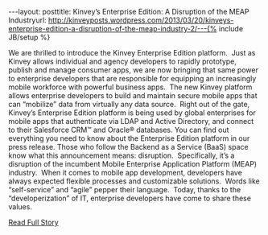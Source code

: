 ---layout: posttitle: Kinvey’s Enterprise Edition: A Disruption of the MEAP Industryurl: http://kinveyposts.wordpress.com/2013/03/20/kinveys-enterprise-edition-a-disruption-of-the-meap-industry-2/---{% include JB/setup %}<p>  We are thrilled to introduce the Kinvey Enterprise Edition platform.   Just as Kinvey allows individual and agency developers to rapidly prototype, publish and manage consumer apps, we are now bringing that same power to enterprise developers that are responsible for equipping an increasingly mobile workforce with powerful business apps.   The new Kinvey platform allows enterprise developers to build and maintain secure mobile apps that can “mobilize” data from virtually any data source.   Right out of the gate, Kinvey’s Enterprise Edition platform is being used by global enterprises for mobile apps that authenticate via LDAP and Active Directory, and connect to their Salesforce CRM™ and Oracle® databases.  You can find out everything you need to know about the Enterprise Edition platform in our press release.  Those who follow the Backend as a Service (BaaS) space know what this announcement means: disruption.   Specifically, it’s a disruption of the incumbent Mobile Enterprise Application Platform (MEAP) industry.   When it comes to mobile app development, developers have always expected flexible processes and customizable solutions.   Words like “self-service” and “agile” pepper their language.   Today, thanks to the “developerization” of IT, enterprise developers have come to share these values.<br /><p><a href="http://kinveyposts.wordpress.com/2013/03/20/kinveys-enterprise-edition-a-disruption-of-the-meap-industry-2/">Read Full Story</a></p>